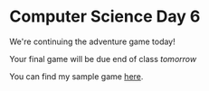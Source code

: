 # Computer Science Day 6

<link href="index.css" rel="stylesheet">

We're continuing the adventure game today!

Your final game will be due end of class *tomorrow*

You can find my sample game [here](https://replit.com/@mrschmidt/Adventure#main.swift).